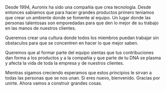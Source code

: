Desde 1994, Auronix ha sido una compañia que crea tecnología. Desde entonces sabíamos que para hacer grandes productos primero teniamos que crear un ambiente donde se fomente al equipo. Un lugar donde las personas talentosas son emporedadas para que den lo mejor de su trabajo en las manos de nuestros clientes.

Queremos crear una cultura donde todos los miembros puedan trabajar sin obstaculos para que se concentren en hacer lo que mejor saben.

Queremos que al formar parte del equipo sientas que tus contribuciones dan forma a los productos y a la compañia y que parte de tu DNA se plasma y afecta la vida de toda la empresa y de nuestros clientes.

Mientras sigamos creciendo esperamos que estos principios le sirvan a todas las personas que se nos unan. Si eres nuevo, bienvenido. Gracias por unirte. Ahora vamos a construir grandes cosas.
